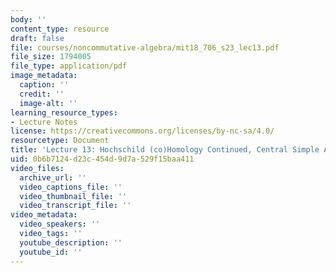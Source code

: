 ```yaml
---
body: ''
content_type: resource
draft: false
file: courses/noncommutative-algebra/mit18_706_s23_lec13.pdf
file_size: 1794005
file_type: application/pdf
image_metadata:
  caption: ''
  credit: ''
  image-alt: ''
learning_resource_types:
- Lecture Notes
license: https://creativecommons.org/licenses/by-nc-sa/4.0/
resourcetype: Document
title: 'Lecture 13: Hochschild (co)Homology Continued, Central Simple Algebras'
uid: 0b6b7124-d23c-454d-9d7a-529f15baa411
video_files:
  archive_url: ''
  video_captions_file: ''
  video_thumbnail_file: ''
  video_transcript_file: ''
video_metadata:
  video_speakers: ''
  video_tags: ''
  youtube_description: ''
  youtube_id: ''
---
```

